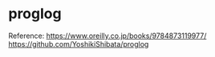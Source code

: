 # proglog

Reference: https://www.oreilly.co.jp/books/9784873119977/
            https://github.com/YoshikiShibata/proglog
